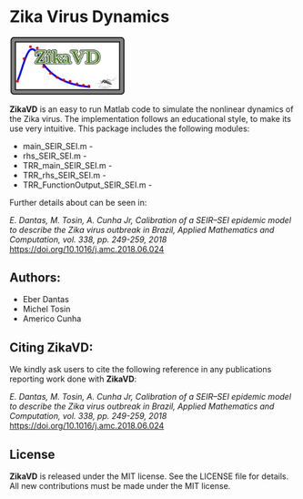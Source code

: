 # Zika Virus Dynamics

<img src="logo/ZikaVD_logo.png" width="40%">

**ZikaVD** is an easy to run Matlab code to simulate the nonlinear dynamics of the Zika virus. The implementation follows an educational style, to make its use very intuitive. This package includes the following modules:

- main_SEIR_SEI.m - 
- rhs_SEIR_SEI.m - 
- TRR_main_SEIR_SEI.m - 
- TRR_rhs_SEIR_SEI.m - 
- TRR_FunctionOutput_SEIR_SEI.m - 


Further details about can be seen in:

*E. Dantas, M. Tosin, A. Cunha Jr, Calibration of a SEIR–SEI epidemic model to describe the Zika virus outbreak in Brazil,  Applied Mathematics and Computation, vol. 338, pp. 249-259, 2018*
https://doi.org/10.1016/j.amc.2018.06.024

## Authors:
- Eber Dantas
- Michel Tosin
- Americo Cunha

## Citing ZikaVD:

We kindly ask users to cite the following reference in any publications reporting work done with **ZikaVD**:

*E. Dantas, M. Tosin, A. Cunha Jr, Calibration of a SEIR–SEI epidemic model to describe the Zika virus outbreak in Brazil,  Applied Mathematics and Computation, vol. 338, pp. 249-259, 2018*
https://doi.org/10.1016/j.amc.2018.06.024


## License

**ZikaVD** is released under the MIT license. See the LICENSE file for details. All new contributions must be made under the MIT license.
